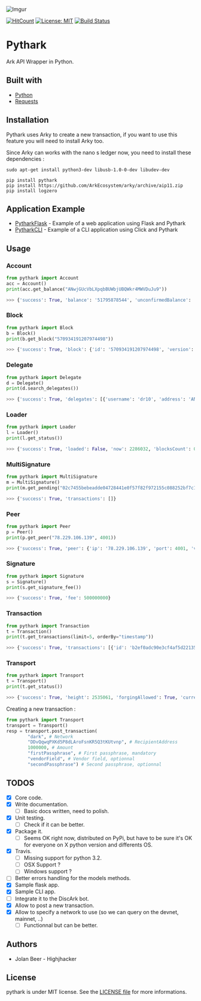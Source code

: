 ![Imgur](https://i.imgur.com/ysh3akS.png)

[![HitCount](http://hits.dwyl.io/Highjhacker/pyrark.svg)](http://hits.dwyl.io/Highjhacker/pyrark) [![License: MIT](https://img.shields.io/badge/License-MIT-yellow.svg)](https://opensource.org/licenses/MIT) [![Build Status](https://travis-ci.org/Highjhacker/pythark.svg?branch=master)](https://travis-ci.org/Highjhacker/pythark)

# Pythark

Ark API Wrapper in Python.

## Built with
- [Python](https://www.python.org/)
- [Requests](http://docs.python-requests.org/en/master/)

## Installation

Pythark uses Arky to create a new transaction, if you want to use this feature 
you will need to install Arky too. 

Since Arky can works with the nano s ledger now, you need to install these dependencies :

```shell
sudo apt-get install python3-dev libusb-1.0-0-dev libudev-dev
```

```shell
pip install pythark
pip install https://github.com/ArkEcosystem/arky/archive/aip11.zip
pip install logzero
```

## Application Example

- [PytharkFlask](https://github.com/Highjhacker/PytharkFlask) - Example of a web application using Flask and Pythark
- [PytharkCLI](https://github.com/Highjhacker/PytharkCLI) - Example of a CLI application using Click and Pythark
## Usage

### Account

```python
from pythark import Account
acc = Account()
print(acc.get_balance("ANwjGUcVbLXpqbBUWbjUBQWkr4MWVDuJu9"))

>>> {'success': True, 'balance': '51795878544', 'unconfirmedBalance': '51795878544'}
```

### Block

```python
from pythark import Block
b = Block()
print(b.get_block("570934191207974498"))

>>> {'success': True, 'block': {'id': '570934191207974498', 'version': 0, 'timestamp': 19174464, 'height': 2376065, 'previousBlock': '7483598217382372212', 'numberOfTransactions': 50, 'totalAmount': 15830360775, 'totalFee': 500000000, 'reward': 200000000, 'payloadLength': 1600, 'payloadHash': '04c497e303c9aaa16db51e52b139e87ec19666f7a0e0fb14804ba0dcf0a15932', 'generatorPublicKey': '034682a4c4d2c8c0bc5f966dd422a83d2b433e212ef1f334f82cc3fe4676240933', 'generatorId': 'AdBSvLKPp6pMp5ZDsxkgjFu6KeCokncSMk', 'blockSignature': '304402201eb4097e7de1f2601e82333c040acac6df6458b7d59ec2370904fca42729243b022043d7ee08bf7007c06ec1119d12aa0ffe2895769f05c34fabc39f1c478a882049', 'confirmations': 158928, 'totalForged': '700000000'}}
```

### Delegate

```python
from pythark import Delegate
d = Delegate()
print(d.search_delegates())

>>> {'success': True, 'delegates': [{'username': 'dr10', 'address': 'ANwjGUcVbLXpqbBUWbjUBQWkr4MWVDuJu9', 'publicKey': '031641ff081b93279b669f7771b3fbe48ade13eadb6d5fd85bdd025655e349f008', 'vote': '147614629879279', 'producedblocks': 30607, 'missedblocks': 190}, {'username': 'drusilla', 'address': 'AGzLMjoUiLbccC4YpaDsMRwHaoUwCoorQG', 'publicKey': '038dfc041c7e609f254b2cf38de4b55e02dff9e743497f5cf6b67d49d8e44978ce', 'vote': '0', 'producedblocks': 0, 'missedblocks': 0}]}
```

### Loader

```python
from pythark import Loader
l = Loader()
print(l.get_status())

>>> {'success': True, 'loaded': False, 'now': 2286032, 'blocksCount': 0}
```

### MultiSignature

```python
from pythark import MultiSignature
m = MultiSignature()
print(m.get_pending("02c7455bebeadde04728441e0f57f82f972155c088252bf7c1365eb0dc84fbf5de"))

>>> {'success': True, 'transactions': []}
```

### Peer

```python
from pythark import Peer
p = Peer()
print(p.get_peer("78.229.106.139", 4001))

>>> {'success': True, 'peer': {'ip': '78.229.106.139', 'port': 4001, 'version': '1.0.1', 'errors': 0, 'os': 'linux4.4.0-92-generic', 'height': 2535012, 'status': 'OK', 'delay': 221}}
```

### Signature

```python
from pythark import Signature
s = Signature()
print(s.get_signature_fee())

>>> {'success': True, 'fee': 500000000}
```

### Transaction

```python
from pythark import Transaction
t = Transaction()
print(t.get_transactions(limit=5, orderBy="timestamp"))

>>> {'success': True, 'transactions': [{'id': 'b2ef0adc90e3cf4af5d221350d79c2f2712378e0ef5a71244eecaca4afdc7140', 'blockid': '4195226696324437309', 'type': 0, 'timestamp': -1980252, 'amount': 7350732799999, 'fee': 10000000, 'vendorField': 'Ark', 'senderId': 'AQKk9BwUZjM5fsjYCpreZJ4Ltatrt6ZJBE', 'recipientId': 'AXGVkwNJ3p5ruPJrEGEcwcaSz3THw69Eni', 'senderPublicKey': '0367b6eeef79462803cecff4692f06df379803d055941fb1f0c976097fa054aa03', 'signature': '3044022023eb7496803968e2f0e63d9eb7b0885adc3138ad7582e91ab83eae6a0d0afbcf02207f9d0f3a83179c408b819791dc007e3d5e3f266da81ba57aece6524586be3172', 'asset': {}, 'confirmations': 2533357}, {'id': '44d9d0a3093232b9368a24af90577741df8340b93732db23b90d44f6590d3e42', 'blockid': '4366553906931540162', 'type': 0, 'timestamp': 0, 'amount': 0, 'fee': 0, 'senderId': 'AewxfHQobSc49a4radHp74JZCGP8LRe4xA', 'recipientId': 'AU9BgcsCBDCkzPyY9EZXqiwukYq4Kor4oX', 'senderPublicKey': '0235d486fea0193cbe77e955ab175b8f6eb9eaf784de689beffbd649989f5d6be3', 'signature': '3045022100ed57f27cabdb01f5398b30e63e3372735ee428e17e95de675c37586b6d1a5c12022062a0040ed189a4adac6c3d105e05180f7c74e8c68ca9912b3c60286c2226f3fa', 'asset': {}, 'confirmations': 2535055}, {'id': '512f1aa00538b24a3ba55d65519d34cea83d753f5b2cebfd7004d5c0eaa7177a', 'blockid': '4366553906931540162', 'type': 0, 'timestamp': 0, 'amount': 0, 'fee': 0, 'senderId': 'AewxfHQobSc49a4radHp74JZCGP8LRe4xA', 'recipientId': 'AeLpRK8rFVtBeyBVqBtdQpWDfLzaiNujKr', 'senderPublicKey': '0235d486fea0193cbe77e955ab175b8f6eb9eaf784de689beffbd649989f5d6be3', 'signature': '3044022018618cfd5dd1024c0dd7677fdbddcaa6977b57f832eca130583d36480dfa452302202c067556fd93899fb0d18ea28e6f0276a778099cdde3d97d3bb8733dff965a59', 'asset': {}, 'confirmations': 2535055}, {'id': '8bb3997878a6a359f1418cf25f31c84f660e5e6897ebd6d07549ff6a4374a44d', 'blockid': '4366553906931540162', 'type': 0, 'timestamp': 0, 'amount': 0, 'fee': 0, 'senderId': 'AewxfHQobSc49a4radHp74JZCGP8LRe4xA', 'recipientId': 'ARagsXvdeTHYghaQgJkwbdSkPLZ73qdMkR', 'senderPublicKey': '0235d486fea0193cbe77e955ab175b8f6eb9eaf784de689beffbd649989f5d6be3', 'signature': '3044022021e056a123b4a6c30e3f30dd68ff56f4cc1a994222cf27ff5b48434947e45f300220424cbc671a54a019cc655d02b2313a324702908a4a05c86bac4ac83029bb01ef', 'asset': {}, 'confirmations': 2535055}, {'id': '30cb724924823c689058c25243d1c213b9cdb8c157eff26ee9c89fc1e705fedd', 'blockid': '4366553906931540162', 'type': 0, 'timestamp': 0, 'amount': 0, 'fee': 0, 'senderId': 'AewxfHQobSc49a4radHp74JZCGP8LRe4xA', 'recipientId': 'AT9xWcPQ8hGYuXZ8aWE57VJFohyX1TTLkH', 'senderPublicKey': '0235d486fea0193cbe77e955ab175b8f6eb9eaf784de689beffbd649989f5d6be3', 'signature': '3045022100fd0ab0bee79152978d8d5835e2d244fa159e4957f48d602c65e35e2383c0d14a022036380dac439784075befef7f7b14734f9ed782e4be5ac7f2f4c49985b08fdce9', 'asset': {}, 'confirmations': 2535055}], 'count': '340315'}
```

### Transport

```python
from pythark import Transport
t = Transport()
print(t.get_status())

>>> {'success': True, 'height': 2535061, 'forgingAllowed': True, 'currentSlot': 2560155, 'header': {'id': '17084042248047495221', 'height': 2535061, 'version': 0, 'totalAmount': 0, 'totalFee': 0, 'reward': 200000000, 'payloadHash': 'e3b0c44298fc1c149afbf4c8996fb92427ae41e4649b934ca495991b7852b855', 'payloadLength': 0, 'timestamp': 20481240, 'numberOfTransactions': 0, 'previousBlock': '9903476536476021910', 'generatorPublicKey': '0354319db3f22fb8d4588a09ebbb3e91631cbc2202ba58c69149b75c1a47eb7686', 'blockSignature': '3045022100d7988e19980767d259072d4884f359f95d5ca99bc99d909f70b55b1eadde5921022000b8eb45266a1ad7943d18abe45e5487da680677272a26f7ede78c63a0d545bb'}}
```

Creating a new transaction : 

```python
from pythark import Transport
transport = Transport()
resp = transport.post_transaction(
        "dark", # Network
        "DDvQqwqPXKd5P8dLAroFsnKR5Q3tKUtvnp", # RecipientAddress
        1000000, # Amount
        "firstPassphrase", # First passphrase, mandatory
        "vendorField", # Vendor field, optionnal
        "secondPassphrase") # Second passphrase, optionnal
```

## TODOS

- [x] Core code.
- [x] Write documentation.
    - [ ] Basic docs written, need to polish.
- [x] Unit testing.
    - [ ] Check if it can be better.
- [x] Package it.
    - [ ] Seems OK right now, distributed on PyPi, but have to be sure it's OK for everyone on
          X python version and differents OS.
- [x] Travis.
    - [ ] Missing support for python 3.2.
    - [ ] OSX Support ?
    - [ ] Windows support ?
- [ ] Better errors handling for the models methods.
- [x] Sample flask app.
- [x] Sample CLI app.
- [ ] Integrate it to the DiscArk bot.
- [x] Allow to post a new transaction.
- [x] Allow to specify a network to use (so we can query on the devnet, mainnet, ..)
    - [ ] Functionnal but can be better.

## Authors

- Jolan Beer - Highjhacker

## License

pythark is under MIT license. See the [LICENSE file](https://github.com/Highjhacker/pythark/blob/master/LICENSE) for more informations.
